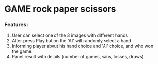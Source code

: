 # GAME rock paper scissors

### Features:

1. User can select one of the 3 images with different hands
2. After press Play button the 'AI' will randomly select a hand
3. Informing player about his hand choice and 'AI' choice, and who won the game.
4. Panel result with details (number of games, wins, losses, draws)
